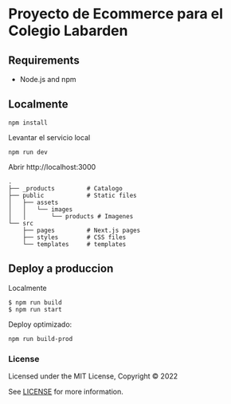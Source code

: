 # Proyecto de Ecommerce para el Colegio Labarden 

## Requirements

- Node.js and npm

## Localmente


```
npm install
```

Levantar el servicio local

```
npm run dev
```

Abrir http://localhost:3000 


```
.
├── _products         # Catalogo
├── public            # Static files
│   ├── assets
│   │   └── images
│   │       └── products # Imagenes
└── src
    ├── pages         # Next.js pages
    ├── styles        # CSS files
    └── templates     # templates
```

## Deploy a produccion

Localmente

```
$ npm run build
$ npm run start
```

Deploy optimizado:

```
npm run build-prod
```
### License

Licensed under the MIT License, Copyright © 2022

See [LICENSE](LICENSE) for more information.
